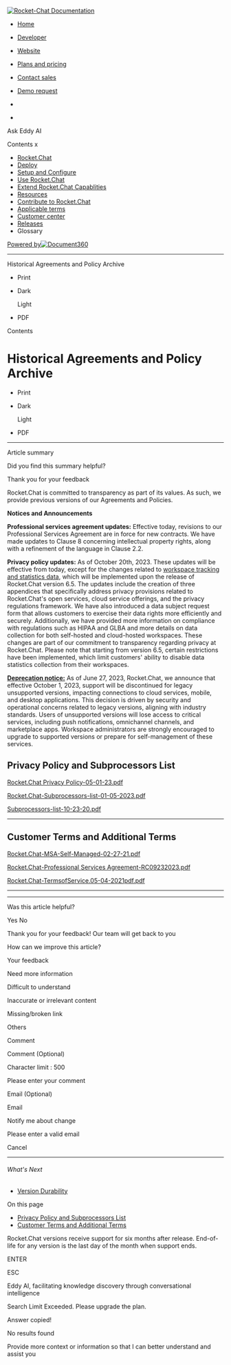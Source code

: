 [![Rocket-Chat Documentation](//cdn.us.document360.io/logo/6ae79a05-7252-45d0-96e8-8f375e07b1b2/945fd207e0be4ed1b7a34cd77ad28534-logo.png)](https://docs.rocket.chat/)

* [Home](https://docs.rocket.chat/)
* [Developer](https://developer.rocket.chat/)
* [Website](https://rocket.chat/)
* [Plans and pricing](https://www.rocket.chat/pricing)
* [Contact sales](https://www.rocket.chat/sales-contact?utm_source=docs&utm_medium=nav)
* [Demo request](https://www.rocket.chat/demo-request?utm_source=docs&utm_medium=nav)

* [](https://docs.rocket.chat/v1/en)
* [](https://docs.rocket.chat/docs/en/whats-newx)

 [](#)Ask Eddy AI

Contents x

* [Rocket.Chat](https://docs.rocket.chat/legal/our-plans)
* [Deploy](https://docs.rocket.chat/legal/deploy-rocketchat)
* [Setup and Configure](https://docs.rocket.chat/legal/environment-configuration)
* [Use Rocket.Chat](https://docs.rocket.chat/legal/user-guides)
* [Extend Rocket.Chat Capablities](https://docs.rocket.chat/legal/rocketchat-marketplace)
* [Resources](https://docs.rocket.chat/legal/frequently-asked-questions)
* [Contribute to Rocket.Chat](https://docs.rocket.chat/legal/how-can-i-help)
* [Applicable terms](https://docs.rocket.chat/legal/customer-terms-of-service)
* [Customer center](https://docs.rocket.chat/legal/cloud-services-center)
* [Releases](https://docs.rocket.chat/legal/version-durability)
* Glossary

[Powered by![Document360](//cdn.us.document360.io/static/images/document360-logo.svg)](https://document360.com/powered-by-document360/?utm_source=docs&utm_medium=footer&utm_campaign=poweredbylogo)

* * *

Historical Agreements and Policy Archive

* Print
    
* Dark
    
    Light
    
* PDF
    

Contents

Historical Agreements and Policy Archive
========================================

* Print
    
* Dark
    
    Light
    
* PDF
    

* * *

Article summary

Did you find this summary helpful?

Thank you for your feedback

Rocket.Chat is committed to transparency as part of its values. As such, we provide previous versions of our Agreements and Policies.

**Notices and Announcements**

**Professional services agreement updates:** Effective today, revisions to our Professional Services Agreement are in force for new contracts. We have made updates to Clause 8 concerning intellectual property rights, along with a refinement of the language in Clause 2.2.

**Privacy policy updates:** As of October 20th, 2023. These updates will be effective from today, except for the changes related to [workspace tracking and statistics data](https://docs.rocket.chat/v1/docs/historical-agreements-and-policy-archive), which will be implemented upon the release of Rocket.Chat version 6.5. The updates include the creation of three appendices that specifically address privacy provisions related to Rocket.Chat's open services, cloud service offerings, and the privacy regulations framework. We have also introduced a data subject request form that allows customers to exercise their data rights more efficiently and securely. Additionally, we have provided more information on compliance with regulations such as HIPAA and GLBA and more details on data collection for both self-hosted and cloud-hosted workspaces. These changes are part of our commitment to transparency regarding privacy at Rocket.Chat. Please note that starting from version 6.5, certain restrictions have been implemented, which limit customers' ability to disable data statistics collection from their workspaces.

[**Deprecation notice:**](https://www.rocket.chat/blog/deprecation-notice-cloud-services-mobile-and-desktop-apps-for-legacy-unsupported-versions) As of June 27, 2023, Rocket.Chat, we announce that effective October 1, 2023, support will be discontinued for legacy unsupported versions, impacting connections to cloud services, mobile, and desktop applications. This decision is driven by security and operational concerns related to legacy versions, aligning with industry standards. Users of unsupported versions will lose access to critical services, including push notifications, omnichannel channels, and marketplace apps. Workspace administrators are strongly encouraged to upgrade to supported versions or prepare for self-management of these services.

Privacy Policy and Subprocessors List
-------------------------------------

[Rocket.Chat Privacy Policy-05-01-23.pdf](https://cdn.us.document360.io/6ae79a05-7252-45d0-96e8-8f375e07b1b2/Images/Documentation/Rocket.Chat%20Privacy%20Policy-05-01-23.pdf)

[Rocket.Chat-Subprocessors-list-01-05-2023.pdf](https://cdn.us.document360.io/6ae79a05-7252-45d0-96e8-8f375e07b1b2/Images/Documentation/Rocket.Chat-Subprocessors-list-01-05-2023.pdf)

[Subprocessors-list-10-23-20.pdf](https://cdn.us.document360.io/6ae79a05-7252-45d0-96e8-8f375e07b1b2/Images/Documentation/Subprocessors-list-10-23-20.pdf)

* * *

Customer Terms and Additional Terms
-----------------------------------

[Rocket.Chat-MSA-Self-Managed-02-27-21.pdf](https://cdn.us.document360.io/6ae79a05-7252-45d0-96e8-8f375e07b1b2/Images/Documentation/Rocket.Chat-MSA-Self-Managed-02-27-21.pdf)

[Rocket.Chat-Professional Services Agreement-RC09232023.pdf](https://cdn.us.document360.io/6ae79a05-7252-45d0-96e8-8f375e07b1b2/Images/Documentation/Rocket.Chat-Professional%20Services%20Agreement-RC09232023.pdf)

[Rocket.Chat-TermsofService.05-04-2021pdf.pdf](https://cdn.us.document360.io/6ae79a05-7252-45d0-96e8-8f375e07b1b2/Images/Documentation/Rocket.Chat-TermsofService.05-04-2021pdf.pdf)

* * *

* * *

Was this article helpful?

Yes No

Thank you for your feedback! Our team will get back to you

How can we improve this article?

Your feedback

 Need more information

 Difficult to understand

 Inaccurate or irrelevant content

 Missing/broken link

 Others

Comment

Comment (Optional)

Character limit : 500

Please enter your comment

Email (Optional)

Email

 Notify me about change  

Please enter a valid email

Cancel 

* * *

###### What's Next

* [Version Durability](https://docs.rocket.chat/docs/version-durability)

On this page

* [Privacy Policy and Subprocessors List](#privacy-policy-and-subprocessors-list)
* [Customer Terms and Additional Terms](#customer-terms-and-additional-terms)

Rocket.Chat versions receive support for six months after release. End-of-life for any version is the last day of the month when support ends.

ENTER

ESC

Eddy AI, facilitating knowledge discovery through conversational intelligence

Search Limit Exceeded. Please upgrade the plan.

Answer copied!

No results found

Provide more context or information so that I can better understand and assist you